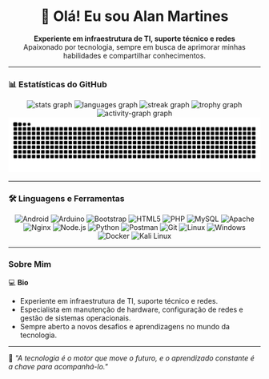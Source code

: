 <h1 align="center">👋 Olá! Eu sou Alan Martines</h1>

<p align="center">
  <b>Experiente em infraestrutura de TI, suporte técnico e redes</b><br>
  Apaixonado por tecnologia, sempre em busca de aprimorar minhas habilidades e compartilhar conhecimentos.
</p>

---

### 📊 Estatísticas do GitHub

<div align="center">
  <img src="https://github-readme-stats.vercel.app/api?username=AlanMartines&hide_title=false&hide_rank=false&show_icons=true&include_all_commits=true&count_private=true&disable_animations=false&theme=vue-dark&locale=pt-br&hide_border=false&order=1" height="150" alt="stats graph"  />
  <img src="https://github-readme-stats.vercel.app/api/top-langs?username=AlanMartines&locale=pt-br&hide_title=false&layout=compact&card_width=320&langs_count=5&theme=vue-dark&hide_border=false&order=2" height="150" alt="languages graph"  />
  <img src="https://streak-stats.demolab.com?user=AlanMartines&locale=pt-br&mode=daily&theme=vue-dark&hide_border=false&border_radius=5&order=3" height="150" alt="streak graph"  />
  <img src="https://github-profile-trophy.vercel.app?username=AlanMartines&theme=gitdimmed&column=-1&row=1&margin-w=8&margin-h=8&no-bg=false&no-frame=false&order=4" height="150" alt="trophy graph"  />
  <img src="https://github-readme-activity-graph.vercel.app/graph?username=AlanMartines&radius=16&theme=vue&area=true&order=5&hide_border=false&hide_title=false" height="250" alt="activity-graph graph"  />
</div>

<div align="center">
  <img src="https://raw.githubusercontent.com/AlanMartines/AlanMartines/output/snake.svg" alt="Snake animation" />
</div>

---

### 🛠️ Linguagens e Ferramentas

<div align="center">
  <img src="https://cdn.jsdelivr.net/gh/devicons/devicon/icons/android/android-original.svg" height="40" alt="Android" />
  <img src="https://cdn.jsdelivr.net/gh/devicons/devicon/icons/arduino/arduino-original.svg" height="40" alt="Arduino" />
  <img src="https://cdn.jsdelivr.net/gh/devicons/devicon/icons/bootstrap/bootstrap-original.svg" height="40" alt="Bootstrap" />
  <img src="https://cdn.jsdelivr.net/gh/devicons/devicon/icons/html5/html5-original.svg" height="40" alt="HTML5" />
  <img src="https://cdn.jsdelivr.net/gh/devicons/devicon/icons/php/php-original.svg" height="40" alt="PHP" />
  <img src="https://cdn.jsdelivr.net/gh/devicons/devicon/icons/mysql/mysql-original.svg" height="40" alt="MySQL" />
  <img src="https://cdn.simpleicons.org/apache/D22128" height="40" alt="Apache" />
  <img src="https://cdn.jsdelivr.net/gh/devicons/devicon/icons/nginx/nginx-original.svg" height="40" alt="Nginx" />
  <img src="https://cdn.jsdelivr.net/gh/devicons/devicon/icons/nodejs/nodejs-original.svg" height="40" alt="Node.js" />
  <img src="https://cdn.jsdelivr.net/gh/devicons/devicon/icons/python/python-original.svg" height="40" alt="Python" />
  <img src="https://cdn.simpleicons.org/postman/FF6C37" height="40" alt="Postman" />
  <img src="https://cdn.simpleicons.org/git/F05032" height="40" alt="Git" />
  <img src="https://github.com/marwin1991/profile-technology-icons/assets/76662862/2481dc48-be6b-4ebb-9e8c-3b957efe69fa" height="40" alt="Linux" />
  <img src="https://user-images.githubusercontent.com/25181517/186884150-05e9ff6d-340e-4802-9533-2c3f02363ee3.png" height="40" alt="Windows" />
  <img src="https://cdn.simpleicons.org/docker/2496ED" height="40" alt="Docker" />
  <img src="https://github.com/user-attachments/assets/4cf282d2-b46f-43b7-aab6-19604cc5a683" height="40" alt="Kali Linux" />
</div>

---

### Sobre Mim

💻 **Bio**  
- Experiente em infraestrutura de TI, suporte técnico e redes.  
- Especialista em manutenção de hardware, configuração de redes e gestão de sistemas operacionais.  
- Sempre aberto a novos desafios e aprendizagens no mundo da tecnologia.

---

🌟 _"A tecnologia é o motor que move o futuro, e o aprendizado constante é a chave para acompanhá-lo."_  
